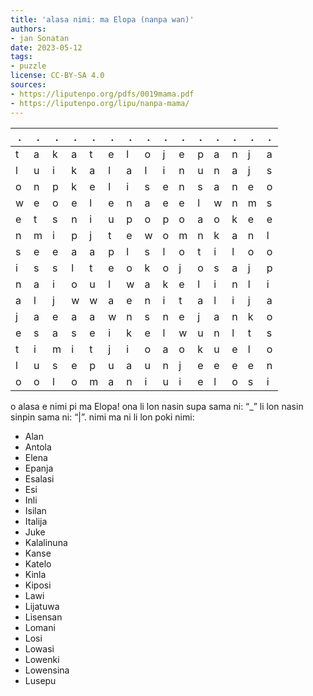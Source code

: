 ```yaml
---
title: 'alasa nimi: ma Elopa (nanpa wan)'
authors:
- jan Sonatan
date: 2023-05-12
tags:
- puzzle
license: CC-BY-SA 4.0
sources:
- https://liputenpo.org/pdfs/0019mama.pdf
- https://liputenpo.org/lipu/nanpa-mama/
---
```


.|.|.|.|.|.|.|.|.|.|.|.|.|.|.
-|-|-|-|-|-|-|-|-|-|-|-|-|-|-
t|a|k|a|t|e|l|o|j|e|p|a|n|j|a
l|u|i|k|a|l|a|l|i|n|u|n|a|j|s
o|n|p|k|e|l|i|s|e|n|s|a|n|e|o
w|e|o|e|l|e|n|a|e|e|l|w|n|m|s
e|t|s|n|i|u|p|o|p|o|a|o|k|e|e
n|m|i|p|j|t|e|w|o|m|n|k|a|n|l
s|e|e|a|a|p|l|s|l|o|t|i|l|o|o
i|s|s|l|t|e|o|k|o|j|o|s|a|j|p
n|a|i|o|u|l|w|a|k|e|l|i|n|l|i
a|l|j|w|w|a|e|n|i|t|a|l|i|j|a
j|a|e|a|a|w|n|s|n|e|j|a|n|k|o
e|s|a|s|e|i|k|e|l|w|u|n|l|t|s
t|i|m|i|t|j|i|o|a|o|k|u|e|l|o
l|u|s|e|p|u|a|u|n|j|e|e|e|e|n
o|o|l|o|m|a|n|i|u|i|e|l|o|s|i

o alasa e nimi pi ma Elopa! ona li lon nasin supa sama ni: “\_” li lon nasin sinpin sama ni: “|”. nimi ma ni li lon poki nimi:

- Alan
- Antola
- Elena
- Epanja
- Esalasi
- Esi
- Inli
- Isilan
- Italija
- Juke
- Kalalinuna
- Kanse
- Katelo
- Kinla
- Kiposi
- Lawi
- Lijatuwa
- Lisensan
- Lomani
- Losi
- Lowasi
- Lowenki
- Lowensina
- Lusepu